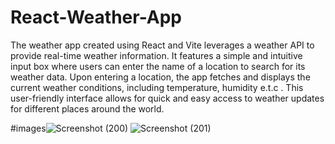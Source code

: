 # React-Weather-App

The weather app created using React and Vite leverages a weather API to provide real-time weather information. It features a simple and intuitive input box where users can enter the name of a location to search for its weather data. Upon entering a location, the app fetches and displays the current weather conditions, including temperature, humidity e.t.c . This user-friendly interface allows for quick and easy access to weather updates for different places around the world.

#images![Screenshot (200)](https://github.com/user-attachments/assets/11e6f137-880e-4ef9-950f-ee65708071f0)
![Screenshot (201)](https://github.com/user-attachments/assets/81d19e7d-5444-4bb6-8da9-2079be71f4a9)
